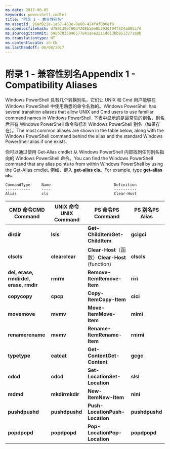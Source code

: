 ```yaml
---
ms.date: 2017-06-05
keywords: powershell,cmdlet
title: "附录 1 - 兼容性别名"
ms.assetid: 96ad921e-1a57-463e-8e60-424faf8b6ef8
ms.openlocfilehash: d789139ef80d4208b56e0b2930f04f824a00537d
ms.sourcegitcommit: 598b7835046577841aea2211d613bb8513271a8b
ms.translationtype: HT
ms.contentlocale: zh-CN
ms.lasthandoff: 06/08/2017
---
```

# <a name="appendix-1---compatibility-aliases"></a><span data-ttu-id="f85c4-103">附录 1 - 兼容性别名</span><span class="sxs-lookup"><span data-stu-id="f85c4-103">Appendix 1 - Compatibility Aliases</span></span>
<span data-ttu-id="f85c4-104">Windows PowerShell 具有几个转换别名，它们让 UNIX 和 Cmd 用户能够在 Windows PowerShell 中使用熟悉的命令名称的。</span><span class="sxs-lookup"><span data-stu-id="f85c4-104">Windows PowerShell has several transition aliases that allow UNIX and Cmd users to use familiar command names in Windows PowerShell.</span></span> <span data-ttu-id="f85c4-105">下表中显示的是最常见的别名，别名后带有 Windows PowerShell 命令和标准 Windows PowerShell 别名（如果存在）。</span><span class="sxs-lookup"><span data-stu-id="f85c4-105">The most common aliases are shown in the table below, along with the Windows PowerShell command behind the alias and the standard Windows PowerShell alias if one exists.</span></span>

<span data-ttu-id="f85c4-106">你可以通过使用 Get-Alias cmdlet 从 Windows PowerShell 内部找到任何别名指向的 Windows PowerShell 命令。</span><span class="sxs-lookup"><span data-stu-id="f85c4-106">You can find the Windows PowerShell command that any alias points to from within Windows PowerShell by using the Get-Alias cmdlet.</span></span> <span data-ttu-id="f85c4-107">例如，键入 **get-alias cls**。</span><span class="sxs-lookup"><span data-stu-id="f85c4-107">For example, type **get-alias cls**.</span></span>

```
CommandType     Name                            Definition
-----------     ----                            ----------
Alias           cls                             Clear-Host
```

|<span data-ttu-id="f85c4-108">CMD 命令</span><span class="sxs-lookup"><span data-stu-id="f85c4-108">CMD Command</span></span>|<span data-ttu-id="f85c4-109">UNIX 命令</span><span class="sxs-lookup"><span data-stu-id="f85c4-109">UNIX Command</span></span>|<span data-ttu-id="f85c4-110">PS 命令</span><span class="sxs-lookup"><span data-stu-id="f85c4-110">PS Command</span></span>|<span data-ttu-id="f85c4-111">PS 别名</span><span class="sxs-lookup"><span data-stu-id="f85c4-111">PS Alias</span></span>|
|---------------|----------------|--------------|------------|
|<span data-ttu-id="f85c4-112">**dir**</span><span class="sxs-lookup"><span data-stu-id="f85c4-112">**dir**</span></span>|<span data-ttu-id="f85c4-113">**ls**</span><span class="sxs-lookup"><span data-stu-id="f85c4-113">**ls**</span></span>|<span data-ttu-id="f85c4-114">**Get-ChildItem**</span><span class="sxs-lookup"><span data-stu-id="f85c4-114">**Get-ChildItem**</span></span>|<span data-ttu-id="f85c4-115">**gci**</span><span class="sxs-lookup"><span data-stu-id="f85c4-115">**gci**</span></span>|
|<span data-ttu-id="f85c4-116">**cls**</span><span class="sxs-lookup"><span data-stu-id="f85c4-116">**cls**</span></span>|<span data-ttu-id="f85c4-117">**clear**</span><span class="sxs-lookup"><span data-stu-id="f85c4-117">**clear**</span></span>|<span data-ttu-id="f85c4-118">**Clear-Host**（函数）</span><span class="sxs-lookup"><span data-stu-id="f85c4-118">**Clear-Host** (function)</span></span>|<span data-ttu-id="f85c4-119">**cls**</span><span class="sxs-lookup"><span data-stu-id="f85c4-119">**cls**</span></span>|
|<span data-ttu-id="f85c4-120">**del, erase, rmdir**</span><span class="sxs-lookup"><span data-stu-id="f85c4-120">**del, erase, rmdir**</span></span>|<span data-ttu-id="f85c4-121">**rm**</span><span class="sxs-lookup"><span data-stu-id="f85c4-121">**rm**</span></span>|<span data-ttu-id="f85c4-122">**Remove-Item**</span><span class="sxs-lookup"><span data-stu-id="f85c4-122">**Remove-Item**</span></span>|<span data-ttu-id="f85c4-123">**ri**</span><span class="sxs-lookup"><span data-stu-id="f85c4-123">**ri**</span></span>|
|<span data-ttu-id="f85c4-124">**copy**</span><span class="sxs-lookup"><span data-stu-id="f85c4-124">**copy**</span></span>|<span data-ttu-id="f85c4-125">**cp**</span><span class="sxs-lookup"><span data-stu-id="f85c4-125">**cp**</span></span>|<span data-ttu-id="f85c4-126">**Copy-Item**</span><span class="sxs-lookup"><span data-stu-id="f85c4-126">**Copy-Item**</span></span>|<span data-ttu-id="f85c4-127">**ci**</span><span class="sxs-lookup"><span data-stu-id="f85c4-127">**ci**</span></span>|
|<span data-ttu-id="f85c4-128">**move**</span><span class="sxs-lookup"><span data-stu-id="f85c4-128">**move**</span></span>|<span data-ttu-id="f85c4-129">**mv**</span><span class="sxs-lookup"><span data-stu-id="f85c4-129">**mv**</span></span>|<span data-ttu-id="f85c4-130">**Move-Item**</span><span class="sxs-lookup"><span data-stu-id="f85c4-130">**Move-Item**</span></span>|<span data-ttu-id="f85c4-131">**mi**</span><span class="sxs-lookup"><span data-stu-id="f85c4-131">**mi**</span></span>|
|<span data-ttu-id="f85c4-132">**rename**</span><span class="sxs-lookup"><span data-stu-id="f85c4-132">**rename**</span></span>|<span data-ttu-id="f85c4-133">**mv**</span><span class="sxs-lookup"><span data-stu-id="f85c4-133">**mv**</span></span>|<span data-ttu-id="f85c4-134">**Rename-Item**</span><span class="sxs-lookup"><span data-stu-id="f85c4-134">**Rename-Item**</span></span>|<span data-ttu-id="f85c4-135">**rni**</span><span class="sxs-lookup"><span data-stu-id="f85c4-135">**rni**</span></span>|
|<span data-ttu-id="f85c4-136">**type**</span><span class="sxs-lookup"><span data-stu-id="f85c4-136">**type**</span></span>|<span data-ttu-id="f85c4-137">**cat**</span><span class="sxs-lookup"><span data-stu-id="f85c4-137">**cat**</span></span>|<span data-ttu-id="f85c4-138">**Get-Content**</span><span class="sxs-lookup"><span data-stu-id="f85c4-138">**Get-Content**</span></span>|<span data-ttu-id="f85c4-139">**gc**</span><span class="sxs-lookup"><span data-stu-id="f85c4-139">**gc**</span></span>|
|<span data-ttu-id="f85c4-140">**cd**</span><span class="sxs-lookup"><span data-stu-id="f85c4-140">**cd**</span></span>|<span data-ttu-id="f85c4-141">**cd**</span><span class="sxs-lookup"><span data-stu-id="f85c4-141">**cd**</span></span>|<span data-ttu-id="f85c4-142">**Set-Location**</span><span class="sxs-lookup"><span data-stu-id="f85c4-142">**Set-Location**</span></span>|<span data-ttu-id="f85c4-143">**sl**</span><span class="sxs-lookup"><span data-stu-id="f85c4-143">**sl**</span></span>|
|<span data-ttu-id="f85c4-144">**md**</span><span class="sxs-lookup"><span data-stu-id="f85c4-144">**md**</span></span>|<span data-ttu-id="f85c4-145">**mkdir**</span><span class="sxs-lookup"><span data-stu-id="f85c4-145">**mkdir**</span></span>|<span data-ttu-id="f85c4-146">**New-Item**</span><span class="sxs-lookup"><span data-stu-id="f85c4-146">**New-Item**</span></span>|<span data-ttu-id="f85c4-147">**ni**</span><span class="sxs-lookup"><span data-stu-id="f85c4-147">**ni**</span></span>|
|<span data-ttu-id="f85c4-148">**pushd**</span><span class="sxs-lookup"><span data-stu-id="f85c4-148">**pushd**</span></span>|<span data-ttu-id="f85c4-149">**pushd**</span><span class="sxs-lookup"><span data-stu-id="f85c4-149">**pushd**</span></span>|<span data-ttu-id="f85c4-150">**Push-Location**</span><span class="sxs-lookup"><span data-stu-id="f85c4-150">**Push-Location**</span></span>|<span data-ttu-id="f85c4-151">**pushd**</span><span class="sxs-lookup"><span data-stu-id="f85c4-151">**pushd**</span></span>|
|<span data-ttu-id="f85c4-152">**popd**</span><span class="sxs-lookup"><span data-stu-id="f85c4-152">**popd**</span></span>|<span data-ttu-id="f85c4-153">**popd**</span><span class="sxs-lookup"><span data-stu-id="f85c4-153">**popd**</span></span>|<span data-ttu-id="f85c4-154">**Pop-Location**</span><span class="sxs-lookup"><span data-stu-id="f85c4-154">**Pop-Location**</span></span>|<span data-ttu-id="f85c4-155">**popd**</span><span class="sxs-lookup"><span data-stu-id="f85c4-155">**popd**</span></span>|

